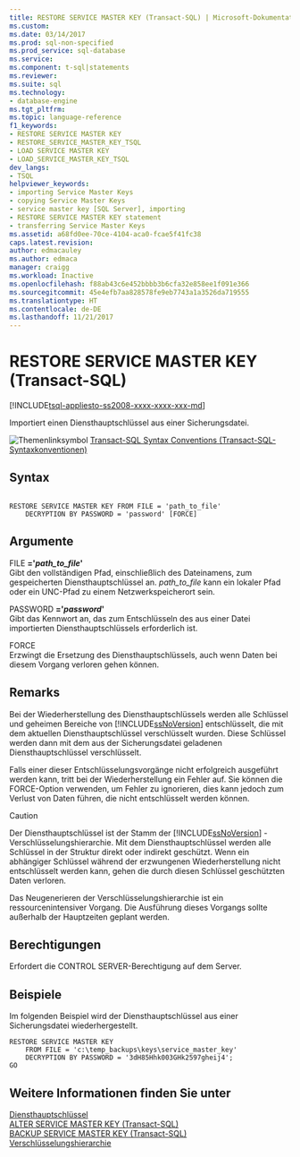 ```yaml
---
title: RESTORE SERVICE MASTER KEY (Transact-SQL) | Microsoft-Dokumentation
ms.custom: 
ms.date: 03/14/2017
ms.prod: sql-non-specified
ms.prod_service: sql-database
ms.service: 
ms.component: t-sql|statements
ms.reviewer: 
ms.suite: sql
ms.technology:
- database-engine
ms.tgt_pltfrm: 
ms.topic: language-reference
f1_keywords:
- RESTORE SERVICE MASTER KEY
- RESTORE_SERVICE_MASTER_KEY_TSQL
- LOAD SERVICE MASTER KEY
- LOAD_SERVICE_MASTER_KEY_TSQL
dev_langs:
- TSQL
helpviewer_keywords:
- importing Service Master Keys
- copying Service Master Keys
- service master key [SQL Server], importing
- RESTORE SERVICE MASTER KEY statement
- transferring Service Master Keys
ms.assetid: a68fd0ee-70ce-4104-aca0-fcae5f41fc38
caps.latest.revision: 
author: edmacauley
ms.author: edmaca
manager: craigg
ms.workload: Inactive
ms.openlocfilehash: f88ab43c6e452bbbb3b6cfa32e858ee1f091e366
ms.sourcegitcommit: 45e4efb7aa828578fe9eb7743a1a3526da719555
ms.translationtype: HT
ms.contentlocale: de-DE
ms.lasthandoff: 11/21/2017
---
```

# <a name="restore-service-master-key-transact-sql"></a>RESTORE SERVICE MASTER KEY (Transact-SQL)
[!INCLUDE[tsql-appliesto-ss2008-xxxx-xxxx-xxx-md](../../includes/tsql-appliesto-ss2008-xxxx-xxxx-xxx-md.md)]

  Importiert einen Diensthauptschlüssel aus einer Sicherungsdatei.  
  
 ![Themenlinksymbol](../../database-engine/configure-windows/media/topic-link.gif "Topic link icon") [Transact-SQL Syntax Conventions (Transact-SQL-Syntaxkonventionen)](../../t-sql/language-elements/transact-sql-syntax-conventions-transact-sql.md)  
  
## <a name="syntax"></a>Syntax  
  
```  
  
RESTORE SERVICE MASTER KEY FROM FILE = 'path_to_file'   
    DECRYPTION BY PASSWORD = 'password' [FORCE]  
```  
  
## <a name="arguments"></a>Argumente  
 FILE **='***path_to_file***'**  
 Gibt den vollständigen Pfad, einschließlich des Dateinamens, zum gespeicherten Diensthauptschlüssel an. *path_to_file* kann ein lokaler Pfad oder ein UNC-Pfad zu einem Netzwerkspeicherort sein.  
  
 PASSWORD **='***password***'**  
 Gibt das Kennwort an, das zum Entschlüsseln des aus einer Datei importierten Diensthauptschlüssels erforderlich ist.  
  
 FORCE  
 Erzwingt die Ersetzung des Diensthauptschlüssels, auch wenn Daten bei diesem Vorgang verloren gehen können.  
  
## <a name="remarks"></a>Remarks  
 Bei der Wiederherstellung des Diensthauptschlüssels werden alle Schlüssel und geheimen Bereiche von [!INCLUDE[ssNoVersion](../../includes/ssnoversion-md.md)] entschlüsselt, die mit dem aktuellen Diensthauptschlüssel verschlüsselt wurden. Diese Schlüssel werden dann mit dem aus der Sicherungsdatei geladenen Diensthauptschlüssel verschlüsselt.  
  
 Falls einer dieser Entschlüsselungsvorgänge nicht erfolgreich ausgeführt werden kann, tritt bei der Wiederherstellung ein Fehler auf. Sie können die FORCE-Option verwenden, um Fehler zu ignorieren, dies kann jedoch zum Verlust von Daten führen, die nicht entschlüsselt werden können.  
  
> [!CAUTION]  
>  Der Diensthauptschlüssel ist der Stamm der [!INCLUDE[ssNoVersion](../../includes/ssnoversion-md.md)] -Verschlüsselungshierarchie. Mit dem Diensthauptschlüssel werden alle Schlüssel in der Struktur direkt oder indirekt geschützt. Wenn ein abhängiger Schlüssel während der erzwungenen Wiederherstellung nicht entschlüsselt werden kann, gehen die durch diesen Schlüssel geschützten Daten verloren.  
  
 Das Neugenerieren der Verschlüsselungshierarchie ist ein ressourcenintensiver Vorgang. Die Ausführung dieses Vorgangs sollte außerhalb der Hauptzeiten geplant werden.  
  
## <a name="permissions"></a>Berechtigungen  
 Erfordert die CONTROL SERVER-Berechtigung auf dem Server.  
  
## <a name="examples"></a>Beispiele  
 Im folgenden Beispiel wird der Diensthauptschlüssel aus einer Sicherungsdatei wiederhergestellt.  
  
```  
RESTORE SERVICE MASTER KEY   
    FROM FILE = 'c:\temp_backups\keys\service_master_key'   
    DECRYPTION BY PASSWORD = '3dH85Hhk003GHk2597gheij4';  
GO  
```  
  
## <a name="see-also"></a>Weitere Informationen finden Sie unter  
 [Diensthauptschlüssel](../../relational-databases/security/encryption/service-master-key.md)   
 [ALTER SERVICE MASTER KEY &#40;Transact-SQL&#41;](../../t-sql/statements/alter-service-master-key-transact-sql.md)   
 [BACKUP SERVICE MASTER KEY &#40;Transact-SQL&#41;](../../t-sql/statements/backup-service-master-key-transact-sql.md)   
 [Verschlüsselungshierarchie](../../relational-databases/security/encryption/encryption-hierarchy.md)  
  
  
